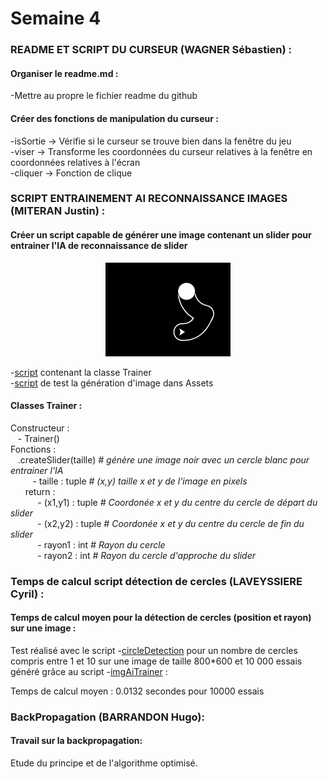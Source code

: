 ﻿# Semaine 4  

### README ET SCRIPT DU CURSEUR (WAGNER Sébastien) :  
#### Organiser le readme.md :  
  -Mettre au propre le fichier readme du github  

#### Créer des fonctions de manipulation du curseur :  
  -isSortie -> Vérifie si le curseur se trouve bien dans la fenêtre du jeu  
  -viser -> Transforme les coordonnées du curseur relatives à la fenêtre en coordonnées relatives à l'écran  
  -cliquer -> Fonction de clique  


### SCRIPT ENTRAINEMENT AI RECONNAISSANCE IMAGES (MITERAN Justin) :  
#### Créer un script capable de générer une image contenant un slider pour entrainer l'IA de reconnaissance de slider
<p align="center"><img src="../../Osu!Learn/Assets/imgAiTrainer/slider.png" width="200px"></p>

  -[script](../../Osu!Learn/Code/utilitaire/imgAiTrainer/imgAiTrainer.py) contenant la classe Trainer  
  -[script](../../Osu!Learn/Code/utilitaire/imgAiTrainer/testImgAiTrainer.py) de test la génération d'image dans Assets  

#### Classes Trainer :  
Constructeur :  
      &nbsp;&nbsp;&nbsp;- Trainer()  
Fonctions :  
      &nbsp;&nbsp;&nbsp;.createSlider(taille) *# génère une image noir avec un cercle blanc pour entrainer l'IA*  
      &nbsp;&nbsp;&nbsp;&nbsp;&nbsp;&nbsp;&nbsp;&nbsp;&nbsp;- taille : tuple *# (x,y) taille x et y de l'image en pixels*  
      &nbsp;&nbsp;&nbsp;&nbsp;&nbsp;&nbsp;return :  
      &nbsp;&nbsp;&nbsp;&nbsp;&nbsp;&nbsp;&nbsp;&nbsp;&nbsp;&nbsp;&nbsp;- (x1,y1) : tuple *# Coordonée x et y du centre du cercle de départ du slider*  
      &nbsp;&nbsp;&nbsp;&nbsp;&nbsp;&nbsp;&nbsp;&nbsp;&nbsp;&nbsp;&nbsp;- (x2,y2) : tuple *# Coordonée x et y du centre du cercle de fin du slider*  
      &nbsp;&nbsp;&nbsp;&nbsp;&nbsp;&nbsp;&nbsp;&nbsp;&nbsp;&nbsp;&nbsp;- rayon1 : int *# Rayon du cercle*  
      &nbsp;&nbsp;&nbsp;&nbsp;&nbsp;&nbsp;&nbsp;&nbsp;&nbsp;&nbsp;&nbsp;- rayon2 : int *# Rayon du cercle d'approche du slider* 

### Temps de calcul script détection de cercles (LAVEYSSIERE Cyril) :

#### Temps de calcul moyen pour la détection de cercles (position et rayon) sur une image : 
Test réalisé avec le script -[circleDetection](../../Osu!Learn/Code/circleDetection/main.py) pour un nombre de cercles compris entre 1 et 10 sur une image de taille 800*600 et 10 000 essais généré grâce au script -[imgAiTrainer](../../Osu!Learn/Code/utilitaire/imgAiTrainer/imgAiTrainer.py) :

Temps de calcul moyen : 0.0132 secondes pour  10000 essais

### BackPropagation (BARRANDON Hugo):
#### Travail sur la backpropagation:
Etude du principe et de l'algorithme optimisé.
